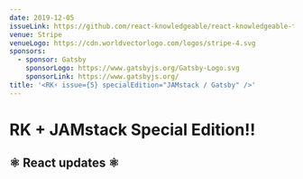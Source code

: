 ```yaml
---
date: 2019-12-05
issueLink: https://github.com/react-knowledgeable/react-knowledgeable-talks/issues/21
venue: Stripe
venueLogo: https://cdn.worldvectorlogo.com/logos/stripe-4.svg
sponsors:
  - sponsor: Gatsby
    sponsorLogo: https://www.gatsbyjs.org/Gatsby-Logo.svg
    sponsorLink: https://www.gatsbyjs.org/
title: '<RK⚡️ issue={5} specialEdition="JAMstack / Gatsby" />'
---
```


# RK + JAMstack Special Edition!!

## ⚛️ React updates ⚛️

